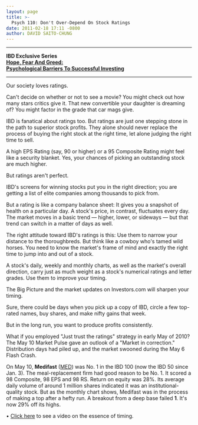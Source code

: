 ```yaml
---
layout: page
title: >-
  Psych 110: Don't Over-Depend On Stock Ratings
date: 2011-02-18 17:11 -0800
author: DAVID SAITO-CHUNG
---
```





 

 

---

 **IBD Exclusive Series  
[Hope, Fear And Greed:  
Psychological Barriers To Successful Investing](/NewsAndAnalysis/SpecialReport.aspx?id=562114)**  

---

    

Our society loves ratings.

  

Can't decide on whether or not to see a movie? You might check out how many stars critics give it. That new convertible your daughter is dreaming of? You might factor in the grade that car mags give.

  

IBD is fanatical about ratings too. But ratings are just one stepping stone in the path to superior stock profits. They alone should never replace the process of buying the right stock at the right time, let alone judging the right time to sell.

  

A high EPS Rating (say, 90 or higher) or a 95 Composite Rating might feel like a security blanket. Yes, your chances of picking an outstanding stock are much higher.

  

But ratings aren't perfect.

  

IBD's screens for winning stocks put you in the right direction; you are getting a list of elite companies among thousands to pick from.

  

But a rating is like a company balance sheet: It gives you a snapshot of health on a particular day. A stock's price, in contrast, fluctuates every day. The market moves in a basic trend — higher, lower, or sideways — but that trend can switch in a matter of days as well.

  

The right attitude toward IBD's ratings is this: Use them to narrow your distance to the thoroughbreds. But think like a cowboy who's tamed wild horses. You need to know the market's frame of mind and exactly the right time to jump into and out of a stock.

  

A stock's daily, weekly and monthly charts, as well as the market's overall direction, carry just as much weight as a stock's numerical ratings and letter grades. Use them to improve your timing.

  

The Big Picture and the market updates on Investors.com will sharpen your timing.

  

Sure, there could be days when you pick up a copy of IBD, circle a few top-rated names, buy shares, and make nifty gains that week.

  

But in the long run, you want to produce profits consistently.

  

What if you employed "Just trust the ratings" strategy in early May of 2010? The May 10 Market Pulse gave an outlook of a "Market in correction." Distribution days had piled up, and the market swooned during the May 6 Flash Crash.

  

On May 10, **Medifast** ([MED](https://research.investors.com/quote.aspx?symbol=MED)) was No. 1 in the IBD 100 (now the IBD 50 since Jan. 3). The meal-replacement firm had good reason to be No. 1. It scored a 98 Composite, 98 EPS and 98 RS. Return on equity was 28%. Its average daily volume of around 1 million shares indicated it was an institutional-quality stock. But as the monthly chart shows, Medifast was in the process of making a top after a hefty run. A breakout from a deep base failed **1**. It's now 29% off its highs.

  

• [Click here](/MediaCenter/530381/201012231945/Best-of-IBD-TV-When-to-Get-Into-and8211-And-Out-Of-and8211-The-Market.aspx) to see a video on the essence of timing.




